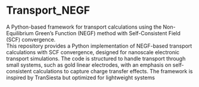 # Transport_NEGF
A Python-based framework for transport calculations using the Non-Equilibrium Green’s Function (NEGF) method with Self-Consistent Field (SCF) convergence.
<br>
This repository provides a Python implementation of NEGF-based transport calculations with SCF convergence, designed for nanoscale electronic transport simulations. The code is structured to handle transport through small systems, such as gold linear electrodes, with an emphasis on self-consistent calculations to capture charge transfer effects. The framework is inspired by TranSiesta but optimized for lightweight systems
